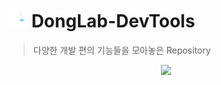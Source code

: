 # <img src="https://github.com/DongLab-DevTools/.github/blob/main/blob/main/images/donglab-logo-simple.png" width="30px" height="30px"> DongLab-DevTools

> 다양한 개발 편의 기능들을 모아놓은 Repository

<p align="center">
  <a href="">
    <img src="https://img.shields.io/badge/HomePage-DevTools-00D3F2?style=for-the-badge&link=https%3A%2F%2Fwww.empty.com" />
  </a>
</p>
